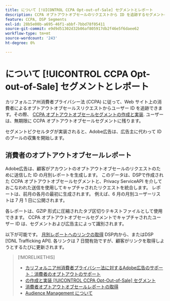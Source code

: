 ```yaml
---
title: について [!UICONTROL CCPA Opt-out-of-Sale] セグメントとレポート
description: CCPA オプトアウトオブセールのリクエストから ID を追跡するセグメントの作成方法と、ID のレポートを取得する方法について説明します。
feature: CCPA, DSP Segments
exl-id: 28b5e00b-a695-46f1-abbf-7bbd78f05411
source-git-commit: e9d9d51302d32b06af805917db2f46e5f6daee62
workflow-type: tm+mt
source-wordcount: '243'
ht-degree: 0%

---
```


# について [!UICONTROL CCPA Opt-out-of-Sale] セグメントとレポート

カリフォルニア州消費者プライバシー法 (CCPA) に従って、Web サイト上の消費者によるオプトアウトオブセールスリクエストからユーザー ID を追跡できます。その際、 [CCPA オプトアウトオブセールセグメントの作成と実装](ccpa-opt-out-segment-create.md). ユーザーは、無期限に CCPA オプトアウトオブセールセグメントに残ります。

セグメントピクセルタグが実装されると、Adobe広告は、広告主に代わって ID のプールの収集を開始します。

## 消費者のオプトアウトオブセールレポート

Adobe広告は、顧客がアカウントのオプトアウトオブセールのリクエストのために送信した ID の月別レポートを生成します。 このデータは、DSPで作成された CCPA オプトアウトオブセールセグメントと、Privacy ServiceAPI を介しておこなわれた送信を使用してキャプチャされたリクエストを統合します。  レポートは、前月の各月の最初に生成されます。 例えば、6 月の月別ユーザーリストは 7 月 1 日に公開されます。

各レポートは、GZIP 形式に圧縮されたタブ区切りテキストファイルとして使用できます。 CCPA オプトアウトオブセールセグメントでキャプチャされたユーザー ID は、セグメントおよび広告主によって識別されます。

以下が可能です。 [月別レポートへのリンクの取得](ccpa-opt-out-segment-report-retrieve.md) DSP内から、またはDSP [!DNL Trafficking API]. 各リンクは 7 日間有効ですが、顧客がリンクを取得しようとするたびに更新されます。

>[!MORELIKETHIS]
>
>* [カリフォルニア州消費者プライバシー法に対するAdobe広告のサポート：消費者のオプトアウトのサポート](/help/privacy/ccpa/ccpa-opt-out-of-sale.md)
>* [の作成と実装 [!UICONTROL CCPA Opt-Out-of-Sale] セグメント](ccpa-opt-out-segment-create.md)
>* [消費者オプトアウトオブセールレポートの取得](ccpa-opt-out-segment-report-retrieve.md)
>* [Audience Management について](audience-about.md)

